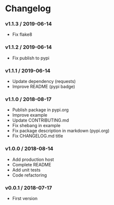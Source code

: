 Changelog
=========

### v1.1.3 / 2019-06-14

  - Fix flake8

### v1.1.2 / 2019-06-14

  - Fix publish to pypi

### v1.1.1 / 2019-06-14

  - Update dependency (requests)
  - Improve README (pypi badge)

### v1.1.0 / 2018-08-17

  - Publish package in pypi.org
  - Improve example
  - Update CONTRIBUTING.md
  - Fix shebang in example
  - Fix package description in markdown (pypi.org)
  - Fix CHANGELOG.md title

### v1.0.0 / 2018-08-14

  - Add production host
  - Complete README
  - Add unit tests
  - Code refactoring

### v0.0.1 / 2018-07-17

  - First version
